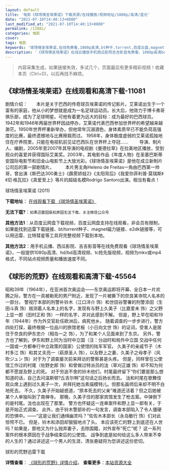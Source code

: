 ```yaml
---
layout: default
title: '电影《球场情圣埃莱诺》下载资源/在线播放/视频地址/1080p/高清/蓝光'
date: "2021-07-10T14:40:13+0800"
last_modified_at: "2021-07-10T14:40:13+0800"
permalink: /11081/
categories: 电影
cover:
tags: 电影
keywords: '球场情圣埃莱诺,在线免费看,1080p高清,bt种子,torrent,百度云盘,magnet,磁力链,迅雷下载资源'
description: '《球场情圣埃莱诺》在线云播放手机西瓜影院吉吉影音免费看，1080p高清bd/hd未删减完整版和tc抢先枪版，mkv/mp4格式，附带bt/torrent种子、magnet/磁力链、百度云盘、网盘资源迅雷下载链接'
---
```


>内容采集生成，如果链接失效，多试几个，页面最后有更多精彩视频！收藏本页（Ctrl+D)，以后再找不麻烦。


## 《球场情圣埃莱诺》在线观看和高清下载-11081

剧情介绍：　　本片是关于巴西的传奇球员埃莱诺的传记影片。艾莱诺出生于一个富有的家庭，他从小的梦想就是成为一名足球运动员。长大后，他效力于博卡弗哥俱乐部，成为了足球明星。可他有着更为远大的目标：成为最好的巴西球员。1942年和1946年两届世界杯因战停办，艾莱诺代表巴西参加世界杯的希望越来越渺茫。1950年世界杯重新举办，但他常年沉溺酒色，身体素质早已不能负荷高强度的比赛，最终遗憾地与比赛擦肩而过。 1958年，身体极度虚弱的艾莱诺孤独地住在疗养院里，只能在电视机前见证巴西队在世界杯上夺冠……  　　导演、制片人、编剧，2005年至2007年其导演的电视剧《曼德拉草》在拉美地区播放，受到观众的喜爱并获得国际艾美奖。2003年，其电影作品《年度人物》在圣塞巴斯蒂安国际电影节和旧金山电影节上大放光彩。《球场情圣埃莱诺》是他在成立新制片公司后的第一部剧情片。  　　本片男主角Heleno de Freitas一角由巴西第一帅哥，曾出演《斯巴达300勇士》《霹雳娇娃2》《太阳背后》《我爱你菲利普·莫瑞斯》《切·格瓦拉》《真爱至上》等片的超级名模Rodrigo Santoro出演。相当有看点！


球场情圣埃莱诺 (2011)

**下载地址**： [在线观看下载 《球场情圣埃莱诺》](https://www.btbtdy.me/btdy/dy7985.html) 


**无法下载?**：`如果迅雷因版权原因无法下载，关注微信公众号 `

**其他方法1**：从百度云网盘下载视频，百度云网盘支持在线观看，非会员有限制，如果能找到迅雷下载链接、bt/torrent种子、magnet磁力链接、e2dk链接等，可以用迅雷、比特彗星等工具将完整视频下载到本地。

**其他方法2**：用手机云播、西瓜影院、吉吉影音等在线免费观看《球场情圣埃莱诺》，一般提供1080p高清、hd/bd高清视频、tc抢先版视频，视频为mkv或mp4格式，不同站点视频质量和播放速度不同。


## 《球形的荒野》在线观看和高清下载-45564

昭和39年（1964年），在亚洲首次奥运会&mdash;—东京奥运即将开幕、全日本一片欢腾之际，警方在一具被勒死的男尸附近，发现了一片被撕下的奈良某寺院人名本的一部分。 警视厅本部的刑警补铃木（江口洋介 饰）和世田谷警署的刑警添田（生田斗真 饰）揣测着人名本上的名字，发现有与野上久美子（比嘉爱未 饰）之父野上显一郎（田村正和 饰）一样的名字，并对此感到不解。 但是，野上早在昭和19年（1944年）作为外交官赴任欧洲后，病死他乡。 随着调查的一步步进行，警方四处打探，最终根据一位品川的旅馆老板（小日向文世 饰）的证词，受害人是居住于奈良的伊东忠介（相岛一之 饰），为了和某个人见面来到了东京。 另外，警方也了解到，伊东和野上同为当时中立国（注：分战时和局外中立国 交战中任何一国或一方都奉行中立政策的国家）公使馆的陆军军官。 久美子的亲戚节子（木村多江 饰）和其丈夫亮一（萩原圣人 饰），以及野上之妻、久美子之母孝子（风吹ジュン 饰）对于为了调查屡次前来拜访的警察甚是头疼。 但是，同样曾在公使馆工作过的村尾（佐野史郎 饰）和曾做过特派员的泷（草刈正雄 饰）却不知为何都不愿提及野上的死。 对于穷追不舍的铃木他们，村尾最终留下&ldquo;你们要是那么想知道的话，自己去问温斯顿?丘吉尔啊”这句话之后扬长而去。 泷和村尾在歌舞伎观众席上遇到过久美子一次，并拜托她当素描模特儿。但那名画师后来却不明不白地死去。 不久，久美子开始疑惑道，&ldquo;原本死去的父亲&rdquo;难道还活着？但之后她被某个人单独叫到了南禅寺。 那晚，久美子住的那家宾馆发生了枪击案。中弹倒下的是村尾。泷也出现在了那里。 警方也怀疑这一连串案件和野上显一郎有关，于是开始正式调查。 此外，由于铃木警部补的一句发言，调查本部陷入了令人僵硬的恐惧中。&mdash;—“这是让我们通缉幽灵吗？”佐佐木本部长（永岛敏行 饰）们对此惊愕不已。 但是，铃木和添田却狠狠地点了头。 本应该死亡的野上到底还在人世吗？如果是，那他又为什么抛弃妻子，去除国籍，对外宣布&ldquo;死亡”呢？ 这一系列案件的根本原因在于战争结束后的公使馆。 战争到底是如何给这么多人带来不幸的人生的？通过讲述这一个男人的生涯，清张悬疑将为您讲述这份悲切。


球形的荒野迅雷下载

**详情查看**： [《球形的荒野》详情介绍](/movie/45564/)， **查看更多**：[本站资源大全](/movie/t/all/)

